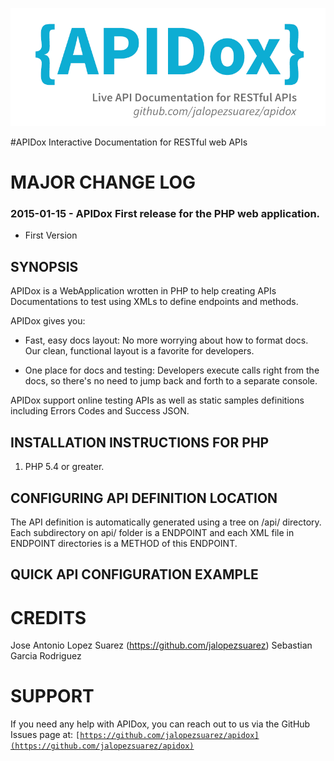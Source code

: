 ![IPv6](apidox.png)

#APIDox
 Interactive Documentation for RESTful web APIs

MAJOR CHANGE LOG
================

### 2015-01-15 - APIDox First release for the PHP web application.
* First Version 

SYNOPSIS
--------
APIDox is a WebApplication wrotten in PHP to help creating APIs Documentations to test using XMLs to define endpoints and methods.

APIDox gives you:

- Fast, easy docs layout: No more worrying about how to format docs. Our clean, functional layout is a favorite for developers.

- One place for docs and testing: Developers execute calls right from the docs, so there's no need to jump back and forth to a separate console.

APIDox support online testing APIs as well as static samples definitions including Errors Codes and Success JSON.

INSTALLATION INSTRUCTIONS FOR PHP
---------------------------------
1. PHP 5.4 or greater.

CONFIGURING API DEFINITION LOCATION
-----------------------------------

The API definition is automatically generated using a tree on /api/ directory. Each subdirectory on api/ folder is a ENDPOINT and each XML file in ENDPOINT directories is a METHOD of this ENDPOINT.


QUICK API CONFIGURATION EXAMPLE
-------------------------------



CREDITS
=======

Jose Antonio Lopez Suarez (https://github.com/jalopezsuarez)
Sebastian Garcia Rodriguez

SUPPORT
=======
If you need any help with APIDox, you can reach out to us via the GitHub Issues page at:
<code>[https://github.com/jalopezsuarez/apidox](https://github.com/jalopezsuarez/apidox)</code>
